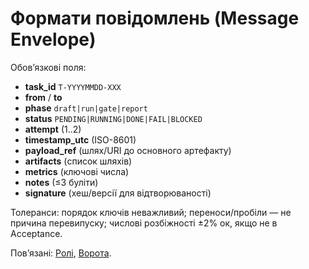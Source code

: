 # Формати повідомлень (Message Envelope)
Обовʼязкові поля:
- **task_id** `T-YYYYMMDD-XXX`
- **from** / **to**
- **phase** `draft|run|gate|report`
- **status** `PENDING|RUNNING|DONE|FAIL|BLOCKED`
- **attempt** (1..2)
- **timestamp_utc** (ISO-8601)
- **payload_ref** (шлях/URI до основного артефакту)
- **artifacts** (список шляхів)
- **metrics** (ключові числа)
- **notes** (≤3 буліти)
- **signature** (хеш/версії для відтворюваності)

Толеранси: порядок ключів неважливий; переноси/пробіли — не причина перевипуску; числові розбіжності ±2% ок, якщо не в Acceptance.

Повʼязані: [Ролі](roles.md), [Ворота](gates.md).
